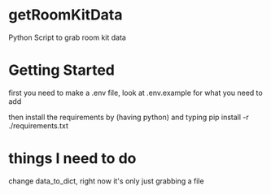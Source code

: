# getRoomKitData
 Python Script to grab room kit data

# Getting Started
first you need to make a .env file, look at .env.example for what you need to add

then install the requirements by (having python) and typing pip install -r ./requirements.txt

# things I need to do
change data_to_dict, right now it's only just grabbing a file